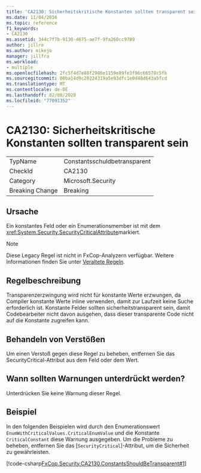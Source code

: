 ```yaml
---
title: 'CA2130: Sicherheitskritische Konstanten sollten transparent sein'
ms.date: 11/04/2016
ms.topic: reference
f1_keywords:
- CA2130
ms.assetid: 344c7f7b-9130-4675-ae7f-9fa260cc9789
author: jillre
ms.author: mikejo
manager: jillfra
ms.workload:
- multiple
ms.openlocfilehash: 2fc5f4d7e88f2986e1159e89fe3f96c66578c5fb
ms.sourcegitcommit: 00ba14d9c20224319a5e93dfc1e0d48d643a5fcd
ms.translationtype: MT
ms.contentlocale: de-DE
ms.lasthandoff: 02/08/2020
ms.locfileid: "77091352"
---
```

# <a name="ca2130-security-critical-constants-should-be-transparent"></a>CA2130: Sicherheitskritische Konstanten sollten transparent sein

|||
|-|-|
|TypName|Constantsschuldbetransparent|
|CheckId|CA2130|
|Category|Microsoft.Security|
|Breaking Change|Breaking|

## <a name="cause"></a>Ursache
Ein konstantes Feld oder ein Enumerationsmember ist mit dem <xref:System.Security.SecurityCriticalAttribute>markiert.

> [!NOTE]
> Diese Legacy Regel ist nicht in FxCop-Analyzern verfügbar. Weitere Informationen finden Sie unter [Veraltete Regeln](fxcop-rule-port-status.md#deprecated-rules).

## <a name="rule-description"></a>Regelbeschreibung
Transparenzerzwingung wird nicht für konstante Werte erzwungen, da Compiler konstante Werte inline verwenden, damit zur Laufzeit keine Suche erforderlich ist. Konstante Felder sollten sicherheitstransparent sein, damit Codebearbeiter nicht davon ausgehen, dass dieser transparente Code nicht auf die Konstante zugreifen kann.

## <a name="how-to-fix-violations"></a>Behandeln von Verstößen
Um einen Verstoß gegen diese Regel zu beheben, entfernen Sie das SecurityCritical-Attribut aus dem Feld oder dem Wert.

## <a name="when-to-suppress-warnings"></a>Wann sollten Warnungen unterdrückt werden?
Unterdrücken Sie keine Warnung dieser Regel.

## <a name="example"></a>Beispiel
In den folgenden Beispielen wird durch den Enumerationswert `EnumWithCriticalValues.CriticalEnumValue` und die Konstante `CriticalConstant` diese Warnung ausgegeben. Um die Probleme zu beheben, entfernen Sie das [`SecurityCritical`]-Attribut, um die Sicherheit zu gewährleisten.

[!code-csharp[FxCop.Security.CA2130.ConstantsShouldBeTransparent#1](../code-quality/codesnippet/CSharp/ca2130-security-critical-constants-should-be-transparent_1.cs)]
